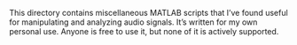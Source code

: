 This directory contains miscellaneous MATLAB scripts that I’ve found useful for manipulating and analyzing audio signals. It’s written for my own personal use. Anyone is free to use it, but none of it is actively supported. 